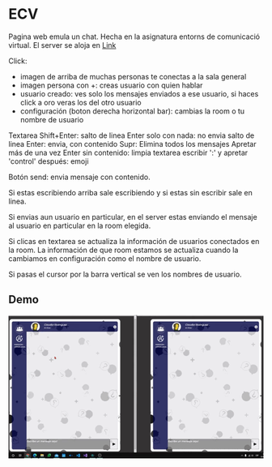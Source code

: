 # ECV

Pagina web emula un chat. Hecha en la asignatura entorns de comunicació virtual. El server se aloja en [Link](https://ecv-etic.upf.edu/)

Click: 
- imagen de arriba de muchas personas te conectas a la sala general
- imagen persona con +: creas usuario con quien hablar
- usuario creado: ves solo los mensajes enviados a ese usuario, si haces click a oro veras los del otro usuario
- configuración (boton derecha horizontal bar): cambias la room o tu nombre de usuario

Textarea
Shift+Enter: salto de linea
Enter solo con nada: no envia salto de linea
Enter: envia, con contenido
Supr: Elimina todos los mensajes
Apretar más de una vez Enter sin contenido: limpia textarea
escribir ':' y apretar 'control' después: emoji

Botón send: envia mensaje con contenido. 

Si estas escribiendo arriba sale escribiendo y si estas sin escribir sale en linea. 

Si envias aun usuario en particular, en el server estas enviando el mensaje al usuario en particular en la room elegida. 

Si clicas en textarea se actualiza la información de usuarios conectados en la room. La información de que room estamos se
actualiza cuando la cambiamos en configuración como el nombre de usuario. 

Si pasas el cursor por la barra vertical se ven los nombres de usuario. 

## Demo

 ![Demo CountPages alpha](gif.gif)
